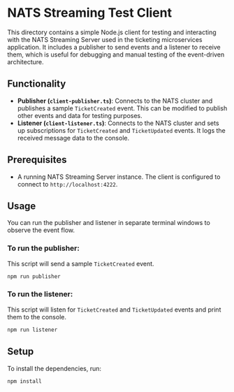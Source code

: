 # NATS Streaming Test Client

This directory contains a simple Node.js client for testing and interacting with the NATS Streaming Server used in the ticketing microservices application. It includes a publisher to send events and a listener to receive them, which is useful for debugging and manual testing of the event-driven architecture.

## Functionality

-   **Publisher (`client-publisher.ts`)**: Connects to the NATS cluster and publishes a sample `TicketCreated` event. This can be modified to publish other events and data for testing purposes.
-   **Listener (`client-listener.ts`)**: Connects to the NATS cluster and sets up subscriptions for `TicketCreated` and `TicketUpdated` events. It logs the received message data to the console.

## Prerequisites

-   A running NATS Streaming Server instance. The client is configured to connect to `http://localhost:4222`.

## Usage

You can run the publisher and listener in separate terminal windows to observe the event flow.

### To run the publisher:

This script will send a sample `TicketCreated` event.

```bash
npm run publisher
```

### To run the listener:

This script will listen for `TicketCreated` and `TicketUpdated` events and print them to the console.

```bash
npm run listener
```

## Setup

To install the dependencies, run:

```bash
npm install
```
